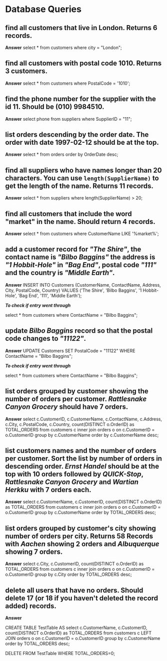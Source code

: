 # Database Queries

## find all customers that live in London. Returns 6 records.

**Answer**
select \* from customers where city = "London";

## find all customers with postal code 1010. Returns 3 customers.

**Answer**
select \* from customers where PostalCode = '1010';

## find the phone number for the supplier with the id 11. Should be (010) 9984510.

**Answer**
select phone from suppliers where SupplierID = "11";

## list orders descending by the order date. The order with date 1997-02-12 should be at the top.

**Answer**
select \* from orders order by OrderDate desc;

## find all suppliers who have names longer than 20 characters. You can use `length(SupplierName)` to get the length of the name. Returns 11 records.

**Answer**
select \* from suppliers where length(SupplierName) > 20;

## find all customers that include the word "market" in the name. Should return 4 records.

**Answer**
select \* from customers where CustomerName LIKE '%market%';

## add a customer record for _"The Shire"_, the contact name is _"Bilbo Baggins"_ the address is _"1 Hobbit-Hole"_ in _"Bag End"_, postal code _"111"_ and the country is _"Middle Earth"_.

**Answer**
INSERT INTO Customers (CustomerName, ContactName, Address, City, PostalCode, Country)
VALUES ('The Shire', 'Bilbo Baggins', '1 Hobbit-Hole', 'Bag End', '111', 'Middle Earth');

**_To check if entry went through_**

select \* from customers where ContactName = "Bilbo Baggins";

## update _Bilbo Baggins_ record so that the postal code changes to _"11122"_.

**Answer**
UPDATE Customers
SET PostalCode = "11122"
WHERE ContactName = "Bilbo Baggins";

**_To check if entry went through_**

select \* from customers where ContactName = "Bilbo Baggins";

## list orders grouped by customer showing the number of orders per customer. _Rattlesnake Canyon Grocery_ should have 7 orders.

**Answer**
select c.CustomerID, c.CustomerName, c.ContactName, c.Address, c.City, c.PostalCode, c.Country, count(DISTINCT o.OrderID) as TOTAL_ORDERS from customers c inner join orders o on c.CustomerID = o.CustomerID group by c.CustomerName order by c.CustomerName desc;

## list customers names and the number of orders per customer. Sort the list by number of orders in descending order. _Ernst Handel_ should be at the top with 10 orders followed by _QUICK-Stop_, _Rattlesnake Canyon Grocery_ and _Wartian Herkku_ with 7 orders each.

**Answer**
select c.CustomerName, c.CustomerID, count(DISTINCT o.OrderID) as TOTAL_ORDERS from customers c inner join orders o on c.CustomerID = o.CustomerID group by c.CustomerName order by TOTAL_ORDERS desc;

## list orders grouped by customer's city showing number of orders per city. Returns 58 Records with _Aachen_ showing 2 orders and _Albuquerque_ showing 7 orders.

**Answer**
select c.City, c.CustomerID, count(DISTINCT o.OrderID) as TOTAL_ORDERS from customers c inner join orders o on c.CustomerID = o.CustomerID group by c.City order by TOTAL_ORDERS desc;

## delete all users that have no orders. Should delete 17 (or 18 if you haven't deleted the record added) records.

**Answer**

CREATE TABLE TestTable AS
select c.CustomerName, c.CustomerID, count(DISTINCT o.OrderID) as TOTAL_ORDERS from customers c LEFT JOIN orders o on c.CustomerID = o.CustomerID group by c.CustomerName order by TOTAL_ORDERS desc;

DELETE FROM TestTable WHERE TOTAL_ORDERS=0;
